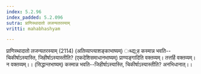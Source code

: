 ```yaml
---
index: 5.2.96
index_padded: 5.2.096
sutra: प्राणिस्थादातो लजन्यतरस्याम्
vritti: mahabhashyam

---
```

 प्राणिस्थादातो लजन्यतरस्याम् (2114) (अतिव्याप्त्याशङ्काभाष्यम्) ःथ्द्य;ह कस्मान्न भवति--चिकीर्षाऽस्यास्ति, जिहीर्षाऽस्यास्तीति? (एकदेशिसमाधानभाष्यम्) प्राण्यङ्गादिति वक्तव्यम्। तत्तर्हि वक्तव्यम्। न वक्तव्यम्।। (सिद्धान्तभाष्यम्) कस्मान्न भवति--जिहीर्षाऽस्यास्ति, चिकीर्षाऽस्यास्तीति? अनभिधानात्।। 